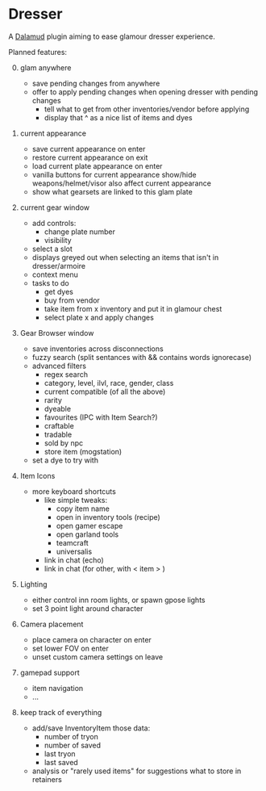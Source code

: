 # Dresser

A [Dalamud](https://discord.gg/3NMcUV5) plugin aiming to ease glamour dresser experience.

Planned features:

0. glam anywhere
    - save pending changes from anywhere
    - offer to apply pending changes when opening dresser with pending changes
       - tell what to get from other inventories/vendor before applying
       - display that ^ as a nice list of items and dyes

1. current appearance
    - save current appearance on enter
    - restore current appearance on exit
    - load current plate appearance on enter
    - vanilla buttons for current appearance show/hide weapons/helmet/visor also affect current appearance
    - show what gearsets are linked to this glam plate

2. current gear window
    - add controls:
       - change plate number
       - visibility
    - select a slot
    - displays greyed out when selecting an items that isn't in dresser/armoire
    - context menu 
    - tasks to do
      - get dyes
      - buy from vendor
      - take item from x inventory and put it in glamour chest
      - select plate x and apply changes

3. Gear Browser window
    - save inventories across disconnections
    - fuzzy search (split sentances with && contains words ignorecase)
    - advanced filters
      - regex search
      - category, level, ilvl, race, gender, class
      - current compatible (of all the above)
      - rarity
      - dyeable
      - favourites (IPC with Item Search?)
      - craftable
      - tradable
      - sold by npc
      - store item (mogstation)
    - set a dye to try with

4. Item Icons
    - more keyboard shortcuts
       - like simple tweaks:
          - copy item name
          - open in inventory tools (recipe)
          - open gamer escape
          - open garland tools
          - teamcraft
          - universalis
        - link in chat (echo)
        - link in chat (for other, with < item > )

5. Lighting
    - either control inn room lights, or spawn gpose lights
    - set 3 point light around character

6. Camera placement
    - place camera on character on enter
    - set lower FOV on enter
    - unset custom camera settings on leave

7. gamepad support
    - item navigation
    - ...

8. keep track of everything
    - add/save InventoryItem those data:
      - number of tryon
      - number of saved
      - last tryon
      - last saved
    - analysis or "rarely used items" for suggestions what to store in retainers

